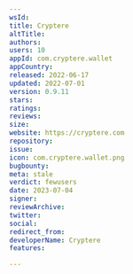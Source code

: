 ```yaml
---
wsId: 
title: Cryptere
altTitle: 
authors: 
users: 10
appId: com.cryptere.wallet
appCountry: 
released: 2022-06-17
updated: 2022-07-01
version: 0.9.11
stars: 
ratings: 
reviews: 
size: 
website: https://cryptere.com
repository: 
issue: 
icon: com.cryptere.wallet.png
bugbounty: 
meta: stale
verdict: fewusers
date: 2023-07-04
signer: 
reviewArchive: 
twitter: 
social: 
redirect_from: 
developerName: Cryptere
features: 

---
```


